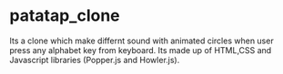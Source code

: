 # patatap_clone
Its a clone which make differnt sound with animated circles when user press any alphabet key from keyboard.
Its made up of HTML,CSS and Javascript libraries (Popper.js and Howler.js).
